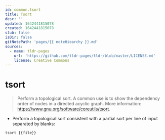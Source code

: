 ```yaml
---
id: common.tsort
title: Tsort
desc: ''
updated: 1642441815078
created: 1642441815078
stub: false
isDir: false
gitNotePath: 'pages/{{ noteHiearchy }}.md'
sources:
  - name: tldr-pages
    url: 'https://github.com/tldr-pages/tldr/blob/master/LICENSE.md'
    license: Creative Commons
---
```

# tsort

> Perform a topological sort.
> A common use is to show the dependency order of nodes in a directed acyclic graph.
> More information: <https://www.gnu.org/software/coreutils/tsort>.

- Perform a topological sort consistent with a partial sort per line of input separated by blanks:

`tsort {{file}}`

